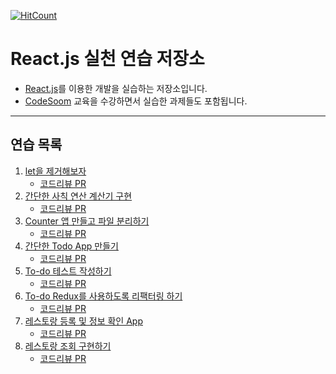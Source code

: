 [![HitCount](http://hits.dwyl.com/sogoagain/react-exercises.svg)](http://hits.dwyl.com/sogoagain/react-exercises)

# React.js 실천 연습 저장소

- [React.js](https://reactjs.org/)를 이용한 개발을 실습하는 저장소입니다.
- [CodeSoom](https://github.com/CodeSoom) 교육을 수강하면서 실습한 과제들도 포함됩니다.

---

## 연습 목록

1. [let을 제거해보자](https://github.com/sogoagain/react-exercises/tree/master/01_remove-let)
    - [코드리뷰 PR](https://github.com/CodeSoom/week1-assignment-1/pull/16)
2. [간단한 사칙 연산 계산기 구현](https://github.com/sogoagain/react-exercises/tree/master/02_simple-calculator)
    - [코드리뷰 PR](https://github.com/CodeSoom/week1-assignment-2/pull/22)
3. [Counter 앱 만들고 파일 분리하기](https://github.com/sogoagain/react-exercises/tree/master/03_counter)
    - [코드리뷰 PR](https://github.com/CodeSoom/week2-assignment-1/pull/13)
4. [간단한 Todo App 만들기](https://github.com/sogoagain/react-exercises/tree/master/04_simple-todo)
    - [코드리뷰 PR](https://github.com/CodeSoom/week2-assignment-2/pull/14)
5. [To-do 테스트 작성하기](https://github.com/sogoagain/react-exercises/tree/master/05_simple-todo-with-test)
    - [코드리뷰 PR](https://github.com/CodeSoom/week3-assignment-1/pull/4)
6. [To-do Redux를 사용하도록 리팩터링 하기](https://github.com/sogoagain/react-exercises/tree/master/06_simple-todo-with-redux)
    - [코드리뷰 PR](https://github.com/CodeSoom/week4-assignment-1/pull/6)
7. [레스토랑 등록 및 정보 확인 App](https://github.com/sogoagain/react-exercises/tree/master/07_restaurant-registration)
    - [코드리뷰 PR](https://github.com/CodeSoom/week4-assignment-2/pull/6)
8. [레스토랑 조회 구현하기](https://github.com/sogoagain/react-exercises/tree/master/08_restaurant-search)
    - [코드리뷰 PR](https://github.com/CodeSoom/week5-assignment-1/pull/10)
